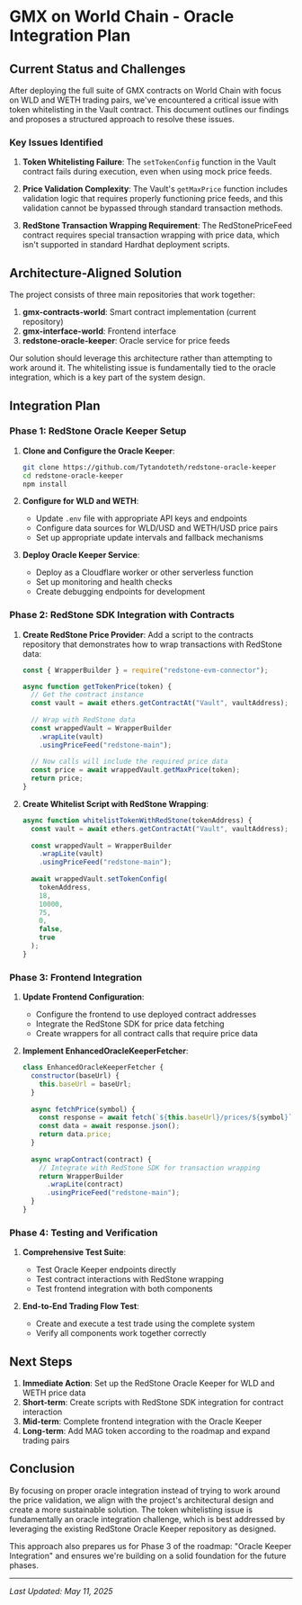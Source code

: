 # GMX on World Chain - Oracle Integration Plan

## Current Status and Challenges

After deploying the full suite of GMX contracts on World Chain with focus on WLD and WETH trading pairs, we've encountered a critical issue with token whitelisting in the Vault contract. This document outlines our findings and proposes a structured approach to resolve these issues.

### Key Issues Identified

1. **Token Whitelisting Failure**: The `setTokenConfig` function in the Vault contract fails during execution, even when using mock price feeds.

2. **Price Validation Complexity**: The Vault's `getMaxPrice` function includes validation logic that requires properly functioning price feeds, and this validation cannot be bypassed through standard transaction methods.

3. **RedStone Transaction Wrapping Requirement**: The RedStonePriceFeed contract requires special transaction wrapping with price data, which isn't supported in standard Hardhat deployment scripts.

## Architecture-Aligned Solution

The project consists of three main repositories that work together:

1. **gmx-contracts-world**: Smart contract implementation (current repository)
2. **gmx-interface-world**: Frontend interface
3. **redstone-oracle-keeper**: Oracle service for price feeds

Our solution should leverage this architecture rather than attempting to work around it. The whitelisting issue is fundamentally tied to the oracle integration, which is a key part of the system design.

## Integration Plan

### Phase 1: RedStone Oracle Keeper Setup

1. **Clone and Configure the Oracle Keeper**:
   ```bash
   git clone https://github.com/Tytandoteth/redstone-oracle-keeper
   cd redstone-oracle-keeper
   npm install
   ```

2. **Configure for WLD and WETH**:
   - Update `.env` file with appropriate API keys and endpoints
   - Configure data sources for WLD/USD and WETH/USD price pairs
   - Set up appropriate update intervals and fallback mechanisms

3. **Deploy Oracle Keeper Service**:
   - Deploy as a Cloudflare worker or other serverless function
   - Set up monitoring and health checks
   - Create debugging endpoints for development

### Phase 2: RedStone SDK Integration with Contracts

1. **Create RedStone Price Provider**:
   Add a script to the contracts repository that demonstrates how to wrap transactions with RedStone data:

   ```javascript
   const { WrapperBuilder } = require("redstone-evm-connector");

   async function getTokenPrice(token) {
     // Get the contract instance
     const vault = await ethers.getContractAt("Vault", vaultAddress);
     
     // Wrap with RedStone data
     const wrappedVault = WrapperBuilder
       .wrapLite(vault)
       .usingPriceFeed("redstone-main");
     
     // Now calls will include the required price data
     const price = await wrappedVault.getMaxPrice(token);
     return price;
   }
   ```

2. **Create Whitelist Script with RedStone Wrapping**:
   ```javascript
   async function whitelistTokenWithRedStone(tokenAddress) {
     const vault = await ethers.getContractAt("Vault", vaultAddress);
     
     const wrappedVault = WrapperBuilder
       .wrapLite(vault)
       .usingPriceFeed("redstone-main");
     
     await wrappedVault.setTokenConfig(
       tokenAddress,
       18,
       10000,
       75,
       0,
       false,
       true
     );
   }
   ```

### Phase 3: Frontend Integration

1. **Update Frontend Configuration**:
   - Configure the frontend to use deployed contract addresses
   - Integrate the RedStone SDK for price data fetching
   - Create wrappers for all contract calls that require price data

2. **Implement EnhancedOracleKeeperFetcher**:
   ```javascript
   class EnhancedOracleKeeperFetcher {
     constructor(baseUrl) {
       this.baseUrl = baseUrl;
     }
     
     async fetchPrice(symbol) {
       const response = await fetch(`${this.baseUrl}/prices/${symbol}`);
       const data = await response.json();
       return data.price;
     }
     
     async wrapContract(contract) {
       // Integrate with RedStone SDK for transaction wrapping
       return WrapperBuilder
         .wrapLite(contract)
         .usingPriceFeed("redstone-main");
     }
   }
   ```

### Phase 4: Testing and Verification

1. **Comprehensive Test Suite**:
   - Test Oracle Keeper endpoints directly
   - Test contract interactions with RedStone wrapping
   - Test frontend integration with both components

2. **End-to-End Trading Flow Test**:
   - Create and execute a test trade using the complete system
   - Verify all components work together correctly

## Next Steps

1. **Immediate Action**: Set up the RedStone Oracle Keeper for WLD and WETH price data
2. **Short-term**: Create scripts with RedStone SDK integration for contract interaction
3. **Mid-term**: Complete frontend integration with the Oracle Keeper
4. **Long-term**: Add MAG token according to the roadmap and expand trading pairs

## Conclusion

By focusing on proper oracle integration instead of trying to work around the price validation, we align with the project's architectural design and create a more sustainable solution. The token whitelisting issue is fundamentally an oracle integration challenge, which is best addressed by leveraging the existing RedStone Oracle Keeper repository as designed.

This approach also prepares us for Phase 3 of the roadmap: "Oracle Keeper Integration" and ensures we're building on a solid foundation for the future phases.

---

*Last Updated: May 11, 2025*
